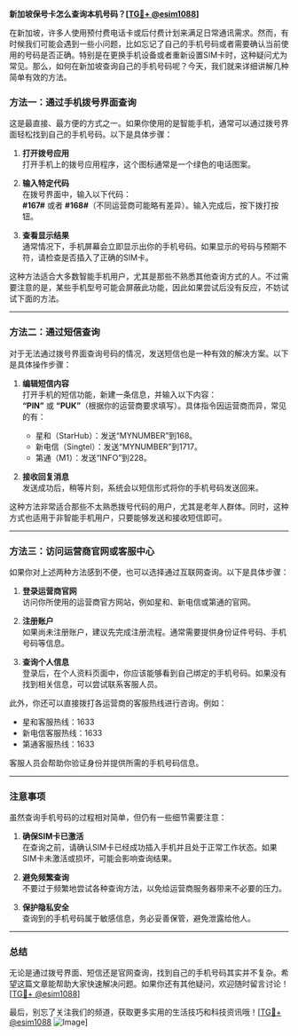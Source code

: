 **新加坡保号卡怎么查询本机号码？[[TG💪+ @esim1088](https://t.me/s/esim1088)]**

在新加坡，许多人使用预付费电话卡或后付费计划来满足日常通讯需求。然而，有时候我们可能会遇到一些小问题，比如忘记了自己的手机号码或者需要确认当前使用的号码是否正确。特别是在更换手机设备或者重新设置SIM卡时，这种疑问尤为常见。那么，如何在新加坡查询自己的手机号码呢？今天，我们就来详细讲解几种简单有效的方法。

### 方法一：通过手机拨号界面查询

这是最直接、最方便的方式之一。如果你使用的是智能手机，通常可以通过拨号界面轻松找到自己的手机号码。以下是具体步骤：

1. **打开拨号应用**  
   打开手机上的拨号应用程序，这个图标通常是一个绿色的电话图案。

2. **输入特定代码**  
   在拨号界面中，输入以下代码：  
   **#167#** 或者 **#168#**（不同运营商可能略有差异）。输入完成后，按下拨打按钮。

3. **查看显示结果**  
   通常情况下，手机屏幕会立即显示出你的手机号码。如果显示的号码与预期不符，请检查是否插入了正确的SIM卡。

这种方法适合大多数智能手机用户，尤其是那些不熟悉其他查询方式的人。不过需要注意的是，某些手机型号可能会屏蔽此功能，因此如果尝试后没有反应，不妨试试下面的方法。

---

### 方法二：通过短信查询

对于无法通过拨号界面查询号码的情况，发送短信也是一种有效的解决方案。以下是具体操作步骤：

1. **编辑短信内容**  
   打开手机的短信功能，新建一条信息，并输入以下内容：  
   **“PIN”** 或 **“PUK”**（根据你的运营商要求填写）。具体指令因运营商而异，常见的有：
   - 星和（StarHub）：发送“MYNUMBER”到168。
   - 新电信（Singtel）：发送“MYNUMBER”到1717。
   - 第通（M1）：发送“INFO”到228。

2. **接收回复消息**  
   发送成功后，稍等片刻，系统会以短信形式将你的手机号码发送回来。

这种方法非常适合那些不太熟悉拨号代码的用户，尤其是老年人群体。同时，这种方式也适用于非智能手机用户，只要能够发送和接收短信即可。

---

### 方法三：访问运营商官网或客服中心

如果你对上述两种方法感到不便，也可以选择通过互联网查询。以下是具体步骤：

1. **登录运营商官网**  
   访问你所使用的运营商官方网站，例如星和、新电信或第通的官网。

2. **注册账户**  
   如果尚未注册账户，建议先完成注册流程。通常需要提供身份证件号码、手机号码等信息。

3. **查询个人信息**  
   登录后，在个人资料页面中，你应该能够看到自己绑定的手机号码。如果没有找到相关信息，可以尝试联系客服人员。

此外，你还可以直接拨打各运营商的客服热线进行咨询。例如：
- 星和客服热线：1633
- 新电信客服热线：1633
- 第通客服热线：1633

客服人员会帮助你验证身份并提供所需的手机号码信息。

---

### 注意事项

虽然查询手机号码的过程相对简单，但仍有一些细节需要注意：

1. **确保SIM卡已激活**  
   在查询之前，请确认SIM卡已经成功插入手机并且处于正常工作状态。如果SIM卡未激活或损坏，可能会影响查询结果。

2. **避免频繁查询**  
   不要过于频繁地尝试各种查询方法，以免给运营商服务器带来不必要的压力。

3. **保护隐私安全**  
   查询到的手机号码属于敏感信息，务必妥善保管，避免泄露给他人。

---

### 总结

无论是通过拨号界面、短信还是官网查询，找到自己的手机号码其实并不复杂。希望这篇文章能帮助大家快速解决问题。如果你还有其他疑问，欢迎随时留言讨论！[[TG💪+ @esim1088](https://t.me/s/esim1088)]

最后，别忘了关注我们的频道，获取更多实用的生活技巧和科技资讯哦！[[TG💪+ @esim1088](https://t.me/s/esim1088) ![Image](https://i.postimg.cc/4NQfJmqS/Snipaste-2025-05-13-00-14-12.png)]